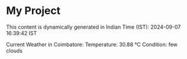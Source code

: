 # My Project

This content is dynamically generated in Indian Time (IST): 2024-09-07 16:39:42 IST


Current Weather in Coimbatore:
Temperature: 30.88 °C
Condition: few clouds

